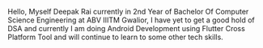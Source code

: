 Hello,
Myself Deepak Rai currently in 2nd Year of Bachelor Of Computer Science Engineering at ABV IIITM Gwalior,
I have yet to get a good hold of DSA and currently I am doing Android Development using Flutter Cross Platform Tool and will continue to learn to some other tech skills.